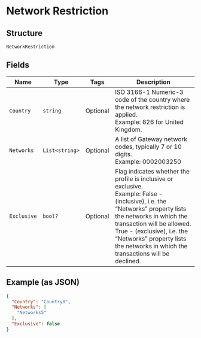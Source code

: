 
# Network Restriction

## Structure

`NetworkRestriction`

## Fields

| Name | Type | Tags | Description |
|  --- | --- | --- | --- |
| `Country` | `string` | Optional | ISO 3166-1 Numeric-3 code of the country where the network restriction is applied.<br>Example: 826 for United Kingdom. |
| `Networks` | `List<string>` | Optional | A list of Gateway network codes, typically 7 or 10 digits.<br>Example: 0002003250 |
| `Exclusive` | `bool?` | Optional | Flag indicates whether the profile is inclusive or exclusive.<br>Example: False - (inclusive), i.e. the “Networks” property lists the networks in which the transaction will be allowed.<br>True - (exclusive), i.e. the “Networks” property lists the networks in which the transactions will be declined. |

## Example (as JSON)

```json
{
  "Country": "Country8",
  "Networks": [
    "Networks5"
  ],
  "Exclusive": false
}
```

